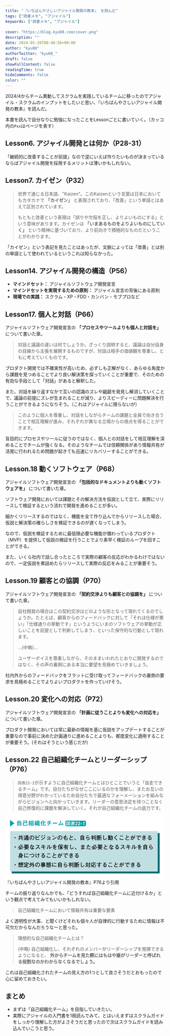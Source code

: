 ```yaml
---
title: "『いちばんやさしいアジャイル開発の教本』 を読んだ"
tags: ["読書メモ", "アジャイル"]
keywords: ["読書メモ", "アジャイル"]

cover: "https://blog.kyu08.com/cover.png"
description: ""
date: 2024-05-26T00:48:56+09:00
author: "kyu08"
authorTwitter: "kyu08_"
draft: false
showFullContent: false
readingTime: true
hideComments: false
color: ""
---
```


2024/4からチーム異動してスクラムを実践しているチームに移ったのでアジャイル・スクラムのインプットをしたいと思い、『いちばんやさしいアジャイル開発の教本』を読んだ。

本書を読んで自分なりに勉強になったことをLessonごとに書いていく。（カッコ内の`Pxx`はページを表す）

## Lesson6. アジャイル開発とは何か（P28-31）
「継続的に改善することが前提」なので逆にいえば作りたいものが決まっているならばアジャイル開発を採用するメリットは薄いかもしれない。

## Lesson7. カイゼン（P32）
> 世界で通じる日本語、"Kaizen"。このKaizenという言葉は日本においてもカタカナで **「カイゼン」** と表現されており、「改善」という単語とはあえて区別されています。
> 
> もともと改善という表現は「誤りや欠陥を正し、よりよいものにする」という意味があります。カイゼンは **「いまあるものをよりよいものにしていく」** という精神に基づいており、より前向きで積極的なものだということがわかります。

「カイゼン」という表記を見たことはあったが、文脈によっては「改善」とは別の単語として使われているというこれは知らなかった。

## Lesson14. アジャイル開発の構造（P56）
- **マインドセット：** アジャイルソフトウェア開発宣言
- **マインドセットを実現するための原則：** アジャイル宣言の背後にある原則
- **現場での実践：** スクラム・XP・FDD・カンバン・モブプロなど

## Lesson17. 個人と対話（P66）
アジャイルソフトウェア開発宣言の **「プロセスやツールよりも個人と対話を」** について書いた章。

> 対話と議論の違いは何でしょうか。ざっくり説明すると、議論は自分自身の目線から主張を展開するものですが、対話は相手の価値観を尊重し、ともに考えていくものです。

プロダクト開発では不確実性が高いため、必ずしも正解がなく、あらゆる角度から課題を見つめることでより良い解決策を探っていくことが重要で、そのための有効な手段として「対話」があると解釈した。

また、対話を繰り返すなかで互いの認識のズレや齟齬を発見し解消していくことで、議論の前提にズレが生まれることが減り、よりスピーディーに問題解決を行うことができるようになりそう。（これはアジャイルに限らないが）

> このように個人を尊重し、対話をしながらチームの課題と全員で向き合うことで相互理解が進み、それぞれが異なる立場からの視点を得ることができます。

盲目的にプロセスやツールに従うのではなく、個人との対話をして相互理解を深めることでチームが強くなる。そのようなチームでは信頼関係があり情報共有が活発に行われるため問題が起きても迅速にリカバリーすることができる。

## Lesson.18 動くソフトウェア（P68）
アジャイルソフトウェア開発宣言の **「包括的なドキュメントよりも動くソフトウェアを」** について書いた章。

ソフトウェア開発においては課題とその解決方法を仮説として立て、実際にリリースして検証するという流れで開発を進めることが多い。

細かくリリースするのではなく、機能を全て作り込んでからリリースした場合、仮説と解決策の確らしさを検証できるのが遅くなってしまう。

なので、仮説を検証するために最低限必要な機能が備わっているプロダクト（MVP）を提供して仮説の検証を行うことでより素早く検証のループを回すことができる。

また、いくら社内で話し合ったところで実際の顧客の反応がわかるわけではないので、一定仮説を煮詰めたらリリースして実際の反応をみることが重要そう。


## Lesson.19 顧客との協調（P70）
アジャイルソフトウェア開発宣言の **「契約交渉よりも顧客との協調を」** について書いた章。

> 自社開発の場合はこの契約交渉はどのような形となって現れてくるのでしょうか。たとえば、顧客からのフィードバックに対して「それは仕様が悪い」「仕様通りの挙動です」というようにいまのソフトウェアの挙動が正しいことを前提として判断してしまう、といった保守的な行動として現れます。
> 
> ...(中略)...
> 
> ユーザーボイスを尊重しながら、そのままいわれたとおりに開発するのではなく、その声の裏側にある本当に要望を見極めていきましょう。

社内外からのフィードバックをフラットに受け取ってフィードバックの裏側の要求を見極めることでよりよいプロダクトを作っていけそう。

## Lesson.20 変化への対応（P72）
アジャイルソフトウェア開発宣言の **「計画に従うことよりも変化への対応を」** について書いた章。

プロダクト開発においては常に最新の情報を基に仮説をアップデートすることが重要なので事前に決めた計画通りに進めることよりも、都度変化に適用することが重要そう。(それはそうという感じだが)

## Lesson.22 自己組織化チームとリーダーシップ（P76）

> `図表22-2`が示すように自己組織化チームとはひとことでいうと「自走できるチーム」です。自分たちがなぜここにいるのかを理解し、またお互いの得意分野がわかっているため自分たちで最適なフォーメーションを組みながらビジョンへと向かっていきます。リーダーの意思決定を待つことなく自己修復的に課題を解決していく。それが自己組織化チームの底力です。

![self-organizing-team.webp](self-organizing-team.webp)
『いちばんやさしいアジャイル開発の教本』P76より引用

チームの振り返りなんかでも、「どうすれば自己組織化チームに近付けるか」という観点で考えてみてもいいかもしれない。

> 自己組織化チームにおいて情報共有は重要な要素

よく透明性が大事、と聞くけどそれも個々人が自律的に行動するために情報は不可欠だからなんだろうなーと思った。

> 理想的な自己組織化チームとは？
> 
> (中略)
> 自己組織化し、それぞれのメンバーがリーダーシップを発揮できるようになると、 **外からチームを見た際にはもはや誰がリーダーと呼ばれる役割なのかわからなくなるでしょう。** 

これは自己組織化されたチームの見え方の1つとして良さそうだとおもったので心に留めておきたい。

## まとめ
- まずは「自己組織化チーム」を目指していきたい。
- 実際にアジャイルの入門書を1冊読んでみて、とはいえまずはスクラムガイドをしっかり理解した方がよさそうだと思ったので次はスクラムガイドを読み込んでいこうと思う。
